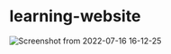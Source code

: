 # learning-website
![Screenshot from 2022-07-16 16-12-25](https://user-images.githubusercontent.com/82882024/179351830-f3b4725d-14ed-4f17-89fa-942bae1b92e7.png)

